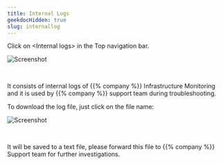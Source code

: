 ```yaml
---
title: Internal Logs
geekdocHidden: true
slug: internallog
---
```


Click on \<Internal logs> in the Top navigation bar.

![Screenshot](/cloud_vista/sysadmin/images/internallog1.png)

&nbsp;

It consists of internal logs of {{% company %}} Infrastructure Monitoring and it is used by {{% company %}} support team during troubleshooting.

To download the log file, just click on the file name:

![Screenshot](/cloud_vista/sysadmin/images/internallog2.png)

&nbsp;

It will be saved to a text file, please forward this file to {{% company %}} Support team for further investigations.	
